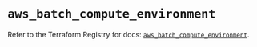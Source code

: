 # `aws_batch_compute_environment`

Refer to the Terraform Registry for docs: [`aws_batch_compute_environment`](https://registry.terraform.io/providers/hashicorp/aws/5.82.2/docs/resources/batch_compute_environment).
